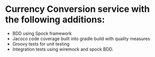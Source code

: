 # Currency Conversion service with the following additions:
* BDD using Spock framework
* Jacoco code coverage built into gradle build with quality measures
* Groovy tests for unit testing
* Integration tests using wiremock and spock BDD.
